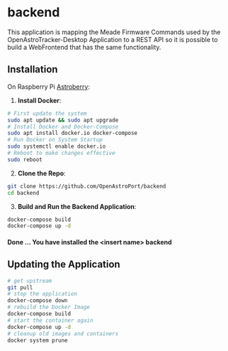 # backend
This application is mapping the Meade Firmware Commands used by the OpenAstroTracker-Desktop Application to a REST API so it is possible to build a WebFrontend that has the same functionality.
## Installation
On Raspberry Pi [Astroberry](https://www.astroberry.io):
1. **Install Docker**:
``` bash
# First update the system
sudo apt update && sudo apt upgrade
# Install Docker and Docker-Compose 
sudo apt install docker.io docker-compose
# Run Docker on System Startup
sudo systemctl enable docker.io
# Reboot to make changes effective
sudo reboot
```
2. **Clone the Repo**:
``` bash
git clone https://github.com/OpenAstroPort/backend
cd backend
```
3. **Build and Run the Backend Application**:
``` bash
docker-compose build
docker-compose up -d
```

#### Done ... You have installed the &lt;insert name&gt; backend

## Updating the Application
``` bash
# get upstream
git pull
# stop the application
docker-compose down
# rebuild the Docker Image
docker-compose build
# start the container again
docker-compose up -d
# cleanup old images and containers
docker system prune
```